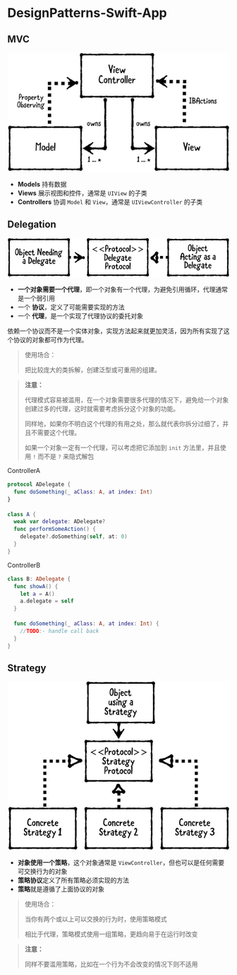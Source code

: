 # DesignPatterns-Swift-App

## MVC

![mvc](Images/mvc.png)

- **Models** 持有数据
- **Views** 展示视图和控件，通常是 `UIView` 的子类
- **Controllers** 协调 `Model` 和 `View`，通常是 `UIViewController` 的子类

## Delegation

![delegation](Images/delegation.png)

- **一个对象需要一个代理**，即一个对象有一个代理，为避免引用循环，代理通常是一个弱引用
- 一个 **协议**，定义了可能需要实现的方法
- 一个 **代理**，是一个实现了代理协议的委托对象

依赖一个协议而不是一个实体对象，实现方法起来就更加灵活，因为所有实现了这个协议的对象都可作为代理。

> 使用场合：
>
> 把比较庞大的类拆解，创建泛型或可重用的组建。

> **注意：**
>
> 代理模式容易被滥用，在一个对象需要很多代理的情况下，避免给一个对象创建过多的代理，这时就需要考虑拆分这个对象的功能。
>
> 同样地，如果你不明白这个代理的有用之处，那么就代表你拆分过细了，并且不需要这个代理。
>
>  如果一个对象一定有一个代理，可以考虑把它添加到 `init` 方法里，并且使用 `!` 而不是 `?` 来隐式解包

ControllerA

```swift
protocol ADelegate {
  func doSomething(_ aClass: A, at index: Int)
}

class A {
  weak var delegate: ADelegate?
  func performSomeAction() {
    delegate?.doSomething(self, at: 0)
  }
}
```

ControllerB

```swift
class B: ADelegate {
  func showA() {
    let a = A()
    a.delegate = self
  }
  
  func doSomething(_ aClass: A, at index: Int) {
    //TODO:- handle call back
  }
}
```

## Strategy

![strategy](Images/strategy.png)

- **对象使用一个策略**，这个对象通常是 `ViewController`，但也可以是任何需要可交换行为的对象
- **策略协议**定义了所有策略必须实现的方法
- **策略**就是遵循了上面协议的对象

> 使用场合：
>
> 当你有两个或以上可以交换的行为时，使用策略模式
>
> 相比于代理，策略模式使用一组策略，更趋向易于在运行时改变

> **注意：**
>
> 同样不要滥用策略，比如在一个行为不会改变的情况下则不适用